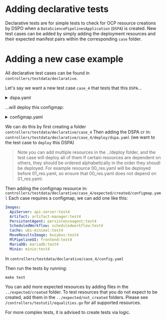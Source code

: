 # Adding declarative tests

Declarative tests are for simple tests to check for OCP resource creations by DSPO when a `DataSciencePipelinesApplication` (`DSPA`) is created. New test cases can be added by simply adding the deployment resources and their expected manifest pairs within the corresponding `case` folder. 

# Adding a new case example

All declarative test cases can be found in `controllers/testdata/declarative`.

Let's say we want a new test case `case_4` that tests that this `DSPA`...

<details> 

<summary> dspa.yaml</summary>

```yaml
# dspa.yaml
apiVersion: datasciencepipelinesapplications.opendatahub.io/v1alpha1
kind: DataSciencePipelinesApplication
metadata:
  name: testdsp4 #ma
spec:
  objectStorage:
    minio:
      image: minio:test4
  mlpipelineUI:
    image: frontend:test4
```
</details>

...will deploy this configmap: 

<details> 

<summary> configmap.yaml</summary>

```yaml
apiVersion: v1
data:
  artifact_script: |-
    #!/usr/bin/env sh
    push_artifact() {
        if [ -f "$2" ]; then
            tar -cvzf $1.tgz $2
            aws s3 --endpoint ${ARTIFACT_ENDPOINT} cp $1.tgz s3://$ARTIFACT_BUCKET/artifacts/$PIPELINERUN/$PIPELINETASK/$1.tgz
        else
            echo "$2 file does not exist. Skip artifact tracking for $1"
        fi
    }
    push_log() {
        cat /var/log/containers/$PODNAME*$NAMESPACE*step-main*.log > step-main.log
        push_artifact main-log step-main.log
    }
    strip_eof() {
        if [ -f "$2" ]; then
            awk 'NF' $2 | head -c -1 > $1_temp_save && cp $1_temp_save $2
        fi
    }
kind: ConfigMap
metadata:
  name: ds-pipeline-artifact-script-testdsp4
  namespace: default
  labels:
    app: ds-pipeline-testdsp4
    component: data-science-pipelines

```

</details>


We can do this by first creating a folder `controllers/testdata/declarative/case_4`
Then adding the DSPA cr in: `controllers/testdata/declarative/case_4/deploy/dspa.yaml` (we want to the test case to `deploy` this DSPA)

> Note you can add multiple resources in the ../deploy folder, and the test case will deploy all of them 
> If certain resources are dependent on others, they should be ordered alphabetically in the order they shoudl be
> deployed. For example resource 00_res.yaml will be deployed before 01_res.yaml, so ensure that 00_res.yaml does not 
> depend on 01_res.yaml.

Then adding the configmap resource in: `controllers/testdata/declarative/case_4/expected/created/configmap.yaml`
Each case requires a configmap, we can add one like this: 

```yaml
Images:
  ApiServer: api-server:test4
  Artifact: artifact-manager:test4
  PersistentAgent: persistenceagent:test4
  ScheduledWorkflow: scheduledworkflow:test4
  Cache: ubi-minimal:test4
  MoveResultsImage: busybox:test4
  MlPipelineUI: frontend:test4
  MariaDB: mariadb:test4
  Minio: minio:test4
```
In `controllers/testdata/declarative/case_4/config.yaml`

Then run the tests by running: 

`make test`

You can add more expected resources by adding files in the `../expected/created` folder. To test resources that you do 
not expect to be created, add them in the `../expected/not_created` folders. Please see `/controllers/testutil/equalities.go` for
all supported resources.

For more complex tests, it is advised to create tests via logic.
